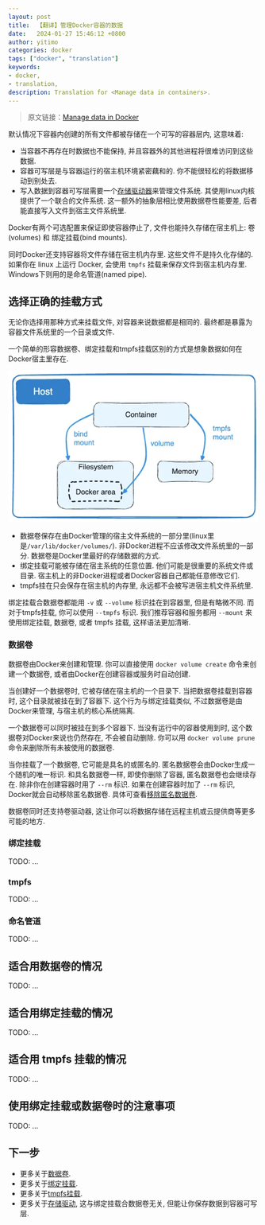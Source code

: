```yaml
---
layout: post
title:  【翻译】管理Docker容器的数据
date:   2024-01-27 15:46:12 +0800
author: yitimo
categories: docker
tags: ["docker", "translation"]
keywords:
- docker,
- translation,
description: Translation for <Manage data in containers>.
---
```


> 原文链接：[Manage data in Docker](https://docs.docker.com/storage/)

默认情况下容器内创建的所有文件都被存储在一个可写的容器层内, 这意味着:

- 当容器不再存在时数据也不能保持, 并且容器外的其他进程将很难访问到这些数据.
- 容器可写层是与容器运行的宿主机环境紧密藕和的. 你不能很轻松的将数据移动到别处去.
- 写入数据到容器可写层需要一个[存储驱动器]()来管理文件系统. 其使用linux内核提供了一个联合的文件系统. 这一额外的抽象层相比使用数据卷性能要差, 后者能直接写入文件到宿主文件系统里.

Docker有两个可选配置来保证即使容器停止了, 文件也能持久存储在宿主机上: 卷(volumes) 和 绑定挂载(bind mounts).

同时Docker还支持容器将文件存储在宿主机内存里. 这些文件不是持久化存储的. 如果你在 linux 上运行 Docker, 会使用 ``tmpfs`` 挂载来保存文件到宿主机内存里. Windows下则用的是命名管道(named pipe).

## 选择正确的挂载方式

无论你选择用那种方式来挂载文件, 对容器来说数据都是相同的. 最终都是暴露为容器文件系统里的一个目录或文件.

一个简单的形容数据卷、绑定挂载和tmpfs挂载区别的方式是想象数据如何在Docker宿主里存在.

![type of mounts](/assets/images/202401/types-of-mounts.webp)

- 数据卷保存在由Docker管理的宿主文件系统的一部分里(linux里是``/var/lib/docker/volumes/``). 非Docker进程不应该修改文件系统里的一部分. 数据卷是Docker里最好的存储数据的方式.
- 绑定挂载可能被存储在宿主系统的任意位置. 他们可能是很重要的系统文件或目录. 宿主机上的非Docker进程或者Docker容器自己都能任意修改它们.
- tmpfs挂在只会保存在宿主机的内存里, 永远都不会被写进宿主机文件系统里.

绑定挂载合数据卷都能用 ``-v`` 或 ``--volume`` 标识挂在到容器里, 但是有略微不同. 而对于tmpfs挂载, 你可以使用 ``--tmpfs`` 标识. 我们推荐容器和服务都用 ``--mount`` 来使用绑定挂载, 数据卷, 或者 tmpfs 挂载, 这样语法更加清晰.

### 数据卷

数据卷由Docker来创建和管理. 你可以直接使用 ``docker volume create`` 命令来创建一个数据卷, 或者由Docker在创建容器或服务时自动创建.

当创建好一个数据卷时, 它被存储在宿主机的一个目录下. 当把数据卷挂载到容器时, 这个目录就被挂在到了容器下. 这个行为与绑定挂载类似, 不过数据卷是由Docker来管理, 与宿主机的核心系统隔离.

一个数据卷可以同时被挂在到多个容器下. 当没有运行中的容器使用到时, 这个数据卷对Docker来说也仍然存在, 不会被自动删除. 你可以用 ``docker volume prune`` 命令来删除所有未被使用的数据卷.

当你挂载了一个数据卷, 它可能是具名的或匿名的. 匿名数据卷会由Docker生成一个随机的唯一标识. 和具名数据卷一样, 即使你删除了容器, 匿名数据卷也会继续存在. 除非你在创建容器时用了 ``--rm`` 标识. 如果在创建容器时加了 ``--rm`` 标识, Docker就会自动移除匿名数据卷. 具体可查看[移除匿名数据卷](https://docs.docker.com/storage/volumes/#remove-anonymous-volumes).

数据卷同时还支持卷驱动器, 这让你可以将数据存储在远程主机或云提供商等更多可能的地方.

### 绑定挂载

TODO: ...

### tmpfs

TODO: ...

### 命名管道

TODO: ...

## 适合用数据卷的情况

TODO: ...

## 适合用绑定挂载的情况

TODO: ...

## 适合用 tmpfs 挂载的情况

TODO: ...

## 使用绑定挂载或数据卷时的注意事项

TODO: ...

## 下一步

- 更多关于[数据卷](https://docs.docker.com/storage/volumes/).
- 更多关于[绑定挂载](https://docs.docker.com/storage/bind-mounts/).
- 更多关于[tmpfs挂载](https://docs.docker.com/storage/tmpfs/).
- 更多关于[存储驱动](https://docs.docker.com/storage/storagedriver/), 这与绑定挂载合数据卷无关, 但能让你保存数据到容器可写层.
